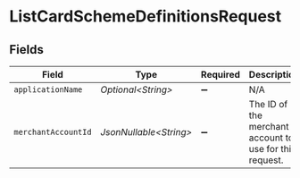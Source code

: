 # ListCardSchemeDefinitionsRequest


## Fields

| Field                                                   | Type                                                    | Required                                                | Description                                             |
| ------------------------------------------------------- | ------------------------------------------------------- | ------------------------------------------------------- | ------------------------------------------------------- |
| `applicationName`                                       | *Optional\<String>*                                     | :heavy_minus_sign:                                      | N/A                                                     |
| `merchantAccountId`                                     | *JsonNullable\<String>*                                 | :heavy_minus_sign:                                      | The ID of the merchant account to use for this request. |